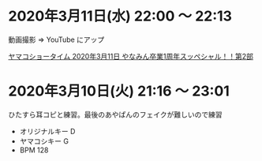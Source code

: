 # 2020年3月11日(水) 22:00 ～ 22:13

動画撮影 ⇒ YouTube にアップ

[ヤマコショータイム 2020年3月11日 やなみん卒業1周年スッペシャル！！第2部](https://www.youtube.com/watch?v=T2Owj4QqKh4)

# 2020年3月10日(火) 21:16 ～ 23:01

ひたすら耳コピと練習。最後のあやぱんのフェイクが難しいので練習

- オリジナルキー D
- ヤマコシキー G
- BPM 128
